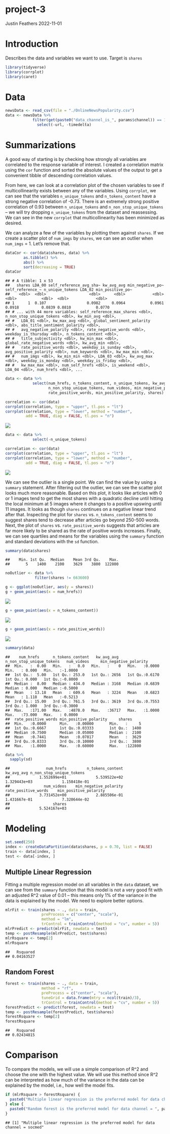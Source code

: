 project-3
================
Justin Feathers
2022-11-01

# Introduction

Describes the data and variables we want to use. Target is `shares`

``` r
library(tidyverse)
library(corrplot)
library(caret)
```

# Data

``` r
newsData <- read_csv(file = "./OnlineNewsPopularity.csv")
data <- newsData %>% 
            filter(get(paste0("data_channel_is_", params$channel)) == 1) %>%
              select(-url, -timedelta)
```

# Summarizations

A good way of starting is by checking how strongly all variables are
correlated to the response variable of interest. I created a correlation
matrix using the `cor` function and sorted the absolute values of the
output to get a convenient tibble of descending correlation values.

From here, we can look at a correlation plot of the chosen variables to
see if multicollinearity exists between any of the variables. Using
`corrplot`, we can see that the variables `n_unique_tokens` and
`n_tokens_content` have a strong negative correlation of -0.73. There is
an extremely strong positive correlation of 0.93 between
`n_unique_tokens` and `n_non_stop_unique_tokens` – we will try dropping
`n_unique_tokens` from the dataset and reassessing. We can see in the
new `corrplot` that multicollinearity has been minimized as desired.

We can analyze a few of the variables by plotting them against `shares`.
If we create a scatter plot of `num_imgs` by `shares`, we can see an
outlier when `num_imgs` = 1. Let’s remove that.

``` r
dataCor <- cor(data$shares, data) %>%
        as.tibble() %>%
        abs() %>%
        sort(decreasing = TRUE)
dataCor
```

    ## # A tibble: 1 x 53
    ##   shares LDA_00 self_reference_avg_sha~ kw_avg_avg min_negative_po~ self_reference_~ n_unique_tokens LDA_02 min_positive_po~
    ##    <dbl>  <dbl>                   <dbl>      <dbl>            <dbl>            <dbl>           <dbl>  <dbl>            <dbl>
    ## 1      1  0.107                  0.0982     0.0964           0.0961           0.0918          0.0839 0.0810           0.0770
    ## # ... with 44 more variables: self_reference_max_shares <dbl>, n_non_stop_unique_tokens <dbl>, kw_min_avg <dbl>,
    ## #   LDA_01 <dbl>, kw_max_avg <dbl>, global_sentiment_polarity <dbl>, abs_title_sentiment_polarity <dbl>,
    ## #   avg_negative_polarity <dbl>, rate_negative_words <dbl>, weekday_is_thursday <dbl>, n_tokens_content <dbl>,
    ## #   title_subjectivity <dbl>, kw_min_max <dbl>, global_rate_negative_words <dbl>, kw_avg_min <dbl>,
    ## #   rate_positive_words <dbl>, weekday_is_sunday <dbl>, avg_positive_polarity <dbl>, num_keywords <dbl>, kw_max_min <dbl>,
    ## #   num_imgs <dbl>, kw_min_min <dbl>, LDA_03 <dbl>, kw_avg_max <dbl>, weekday_is_monday <dbl>, weekday_is_friday <dbl>,
    ## #   kw_max_max <dbl>, num_self_hrefs <dbl>, is_weekend <dbl>, LDA_04 <dbl>, num_hrefs <dbl>, ...

``` r
data <- data %>% 
            select(num_hrefs, n_tokens_content, n_unique_tokens, kw_avg_avg,
                   n_non_stop_unique_tokens, num_videos, min_negative_polarity,
                   rate_positive_words, min_positive_polarity, shares)

correlation <- cor(data)
corrplot(correlation, type = "upper", tl.pos = "lt")
corrplot(correlation, type = "lower", method = "number",
         add = TRUE, diag = FALSE, tl.pos = "n")
```

![](socmed_files/figure-gfm/unnamed-chunk-3-1.png)<!-- -->

``` r
data <- data %>%
            select(-n_unique_tokens)

correlation <- cor(data)
corrplot(correlation, type = "upper", tl.pos = "lt")
corrplot(correlation, type = "lower", method = "number",
         add = TRUE, diag = FALSE, tl.pos = "n")
```

![](socmed_files/figure-gfm/unnamed-chunk-3-2.png)<!-- -->

We can see the outlier is a single point. We can find the value by using
a `summary` statement. After filtering out the outlier, we can see the
scatter plot looks much more reasonable. Based on this plot, it looks
like articles with 0 or 1 images tend to get the most shares with a
quadratic decline until hitting the local minimum at 5 images where it
changes to a positive upswing until 11 images. It looks as though
`shares` continues on a negative linear trend after that. Inspecting the
plot for `shares` vs. `n_tokens_content` seems to suggest shares tend to
decrease after articles go beyond 250-500 words. Next, the plot of
`shares` vs. `rate_positive_words` suggests that articles are far more
likely to be shared as the rate of positive words increases. Finally, we
can see quartiles and means for the variables using the `summary`
function and standard deviations with the `sd` function.

``` r
summary(data$shares)
```

    ##    Min. 1st Qu.  Median    Mean 3rd Qu.    Max. 
    ##       5    1400    2100    3629    3800  122800

``` r
noOutlier <- data %>%
             filter(shares != 663600)

g <- ggplot(noOutlier, aes(y = shares))
g + geom_point(aes(x = num_hrefs))
```

![](socmed_files/figure-gfm/unnamed-chunk-4-1.png)<!-- -->

``` r
g + geom_point(aes(x = n_tokens_content))
```

![](socmed_files/figure-gfm/unnamed-chunk-4-2.png)<!-- -->

``` r
g + geom_point(aes(x = rate_positive_words))
```

![](socmed_files/figure-gfm/unnamed-chunk-4-3.png)<!-- -->

``` r
summary(data)
```

    ##    num_hrefs      n_tokens_content   kw_avg_avg    n_non_stop_unique_tokens   num_videos     min_negative_polarity
    ##  Min.   :  0.00   Min.   :   0.0   Min.   :    0   Min.   :0.0000           Min.   : 0.000   Min.   :-1.0000      
    ##  1st Qu.:  5.00   1st Qu.: 253.0   1st Qu.: 2656   1st Qu.:0.6170           1st Qu.: 0.000   1st Qu.:-0.8000      
    ##  Median :  8.00   Median : 434.0   Median : 3168   Median :0.6839           Median : 0.000   Median :-0.5000      
    ##  Mean   : 13.18   Mean   : 609.6   Mean   : 3224   Mean   :0.6823           Mean   : 1.118   Mean   :-0.5213      
    ##  3rd Qu.: 15.00   3rd Qu.: 761.5   3rd Qu.: 3619   3rd Qu.:0.7553           3rd Qu.: 1.000   3rd Qu.:-0.3000      
    ##  Max.   :171.00   Max.   :4878.0   Max.   :36717   Max.   :1.0000           Max.   :73.000   Max.   : 0.0000      
    ##  rate_positive_words min_positive_polarity     shares      
    ##  Min.   :0.0000      Min.   :0.00000       Min.   :     5  
    ##  1st Qu.:0.6667      1st Qu.:0.03333       1st Qu.:  1400  
    ##  Median :0.7500      Median :0.05000       Median :  2100  
    ##  Mean   :0.7441      Mean   :0.07817       Mean   :  3629  
    ##  3rd Qu.:0.8333      3rd Qu.:0.10000       3rd Qu.:  3800  
    ##  Max.   :1.0000      Max.   :0.60000       Max.   :122800

``` r
data %>%
  sapply(sd)
```

    ##                num_hrefs         n_tokens_content               kw_avg_avg n_non_stop_unique_tokens 
    ##             1.552699e+01             5.539522e+02             1.329443e+03             1.158418e-01 
    ##               num_videos    min_negative_polarity      rate_positive_words    min_positive_polarity 
    ##             3.731452e+00             2.885506e-01             1.431667e-01             7.320644e-02 
    ##                   shares 
    ##             5.524167e+03

# Modeling

``` r
set.seed(250)
index <- createDataPartition(data$shares, p = 0.70, list = FALSE)
train <- data[index, ]
test <- data[-index, ]
```

## Multiple Linear Regression

Fitting a multiple regression model on all variables in the `data`
dataset, we can see from the `summary` function that this model is not a
very good fit with an adjusted R^2 value of 0.01 – this means only 1% of
the variance in the data is explained by the model. We need to explore
better options.

``` r
mlrFit <- train(shares ~ ., data = train,
                preProcess = c("center", "scale"),
                method = "lm",
                trControl = trainControl(method = "cv", number = 5))
mlrPredict <- predict(mlrFit, newdata = test)
temp <- postResample(mlrPredict, test$shares)
mlrRsquare <- temp[2]
mlrRsquare
```

    ##   Rsquared 
    ## 0.04163527

## Random Forest

``` r
forest <- train(shares ~ ., data = train,
                method = "rf",
                preProcess = c("center", "scale"),
                tuneGrid = data.frame(mtry = ncol(train)/3),
                trControl = trainControl(method = "cv", number = 5))
forestPredict <- predict(forest, newdata = test)
temp <- postResample(forestPredict, test$shares)
forestRsquare <- temp[2]
forestRsquare
```

    ##   Rsquared 
    ## 0.02434815

# Comparison

To compare the models, we will use a simple comparison of R^2 and choose
the one with the highest value. We will use this method since R^2 can be
interpreted as how much of the variance in the data can be explained by
the model, i.e., how well the model fits.

``` r
if (mlrRsquare > forestRsquare) {
  paste0("Multiple linear regression is the preferred model for data channel = ", params$channel)
} else {
  paste0("Random forest is the preferred model for data channel = ", params$channel)
} 
```

    ## [1] "Multiple linear regression is the preferred model for data channel = socmed"

